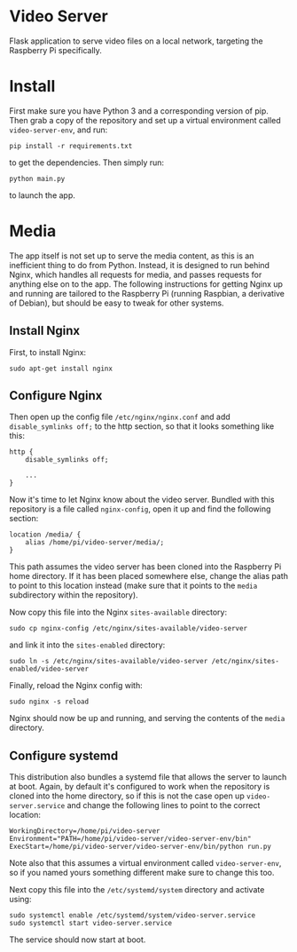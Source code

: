 # Video Server

Flask application to serve video files on a local network, targeting the Raspberry Pi specifically.

# Install

First make sure you have Python 3 and a corresponding version of pip. Then grab a copy of the repository and set up a virtual environment called `video-server-env`, and run:

```
pip install -r requirements.txt
```

to get the dependencies. Then simply run:

```
python main.py
```

to launch the app.

# Media

The app itself is not set up to serve the media content, as this is an inefficient thing to do from Python. Instead, it is designed to run behind Nginx, which handles all requests for media, and passes requests for anything else on to the app. The following instructions for getting Nginx up and running are tailored to the Raspberry Pi (running Raspbian, a derivative of Debian), but should be easy to tweak for other systems.

## Install Nginx

First, to install Nginx:

```
sudo apt-get install nginx
```

## Configure Nginx

Then open up the config file `/etc/nginx/nginx.conf` and add `disable_symlinks off;` to the http section, so that it looks something like this:

```
http {
    disable_symlinks off;

    ...
}

```

Now it's time to let Nginx know about the video server. Bundled with this repository is a file called `nginx-config`, open it up and find the following section:

```
location /media/ {
    alias /home/pi/video-server/media/;
}
```

This path assumes the video server has been cloned into the Raspberry Pi home directory. If it has been placed somewhere else, change the alias path to point to this location instead (make sure that it points to the `media` subdirectory within the repository).

Now copy this file into the Nginx `sites-available` directory:

```
sudo cp nginx-config /etc/nginx/sites-available/video-server
```

and link it into the `sites-enabled` directory:

```
sudo ln -s /etc/nginx/sites-available/video-server /etc/nginx/sites-enabled/video-server
```

Finally, reload the Nginx config with:

```
sudo nginx -s reload
```

Nginx should now be up and running, and serving the contents of the `media` directory.

## Configure systemd

This distribution also bundles a systemd file that allows the server to launch at boot. Again, by default it's configured to work when the repository is cloned into the home directory, so if this is not the case open up `video-server.service` and change the following lines to point to the correct location:

```
WorkingDirectory=/home/pi/video-server
Environment="PATH=/home/pi/video-server/video-server-env/bin"
ExecStart=/home/pi/video-server/video-server-env/bin/python run.py
```

Note also that this assumes a virtual environment called `video-server-env`, so if you named yours something different make sure to change this too.

Next copy this file into the `/etc/systemd/system` directory and activate using:

```
sudo systemctl enable /etc/systemd/system/video-server.service
sudo systemctl start video-server.service
```

The service should now start at boot.
